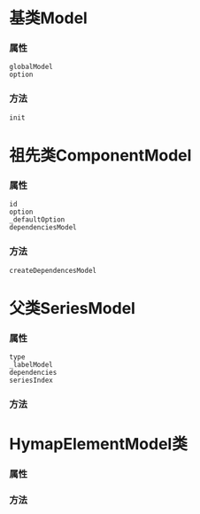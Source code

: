 
# 基类Model
### 属性
    globalModel
    option
### 方法
    init
    
# 祖先类ComponentModel

### 属性
    id
    option
    _defaultOption
    dependenciesModel
    
### 方法
    createDependencesModel
    
# 父类SeriesModel

### 属性
    type
    _labelModel
    dependencies
    seriesIndex
### 方法





# HymapElementModel类

### 属性
    

### 方法



